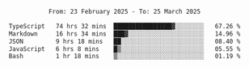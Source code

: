 <div align="center">
<p style="text-align: center;">
<!--START_SECTION:waka-->

```txt
From: 23 February 2025 - To: 25 March 2025

TypeScript   74 hrs 32 mins  ████████████████▓░░░░░░░░   67.26 %
Markdown     16 hrs 34 mins  ███▓░░░░░░░░░░░░░░░░░░░░░   14.96 %
JSON         9 hrs 18 mins   ██░░░░░░░░░░░░░░░░░░░░░░░   08.40 %
JavaScript   6 hrs 8 mins    █▒░░░░░░░░░░░░░░░░░░░░░░░   05.55 %
Bash         1 hr 18 mins    ▒░░░░░░░░░░░░░░░░░░░░░░░░   01.19 %
```

<!--END_SECTION:waka-->
</p>
</div>
